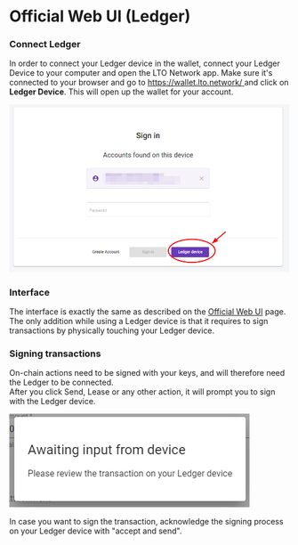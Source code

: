 # Official Web UI \(Ledger\)

### Connect Ledger

In order to connect your Ledger device in the wallet, connect your Ledger Device to your computer and open the LTO Network app. Make sure it's connected to your browser and go to [https://wallet.lto.network/ ](https://wallet.lto.network/)and click on **Ledger Device**. This will open up the wallet for your account.

![](../../.gitbook/assets/image%20%288%29.png)

### Interface

The interface is exactly the same as described on the [Official Web UI](wallet-web-app.md) page. The only addition while using a Ledger device is that it requires to sign transactions by physically touching your Ledger device.

### Signing transactions

On-chain actions need to be signed with your keys, and will therefore need the Ledger to be connected.  
After you click Send, Lease or any other action, it will prompt you to sign with the Ledger device.

![](../../.gitbook/assets/image.png)

In case you want to sign the transaction, acknowledge the signing process on your Ledger device with "accept and send".

